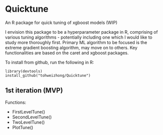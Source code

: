 # Quicktune

An R package for quick tuning of xgboost models (WIP)

I envision this package to be a hyperparameter package in R, comprising of various tuning algorithms - potentially including one which I would like to study more thoroughly first. Primary ML algorithm to be focused is the extreme gradient boosting algorithm, may move on to others. Key functionalities are based on the caret and xgboost packages.

To install from github, run the following in R:
```
library(devtools)
install_github("tohweizhong/Quicktune")
```
## 1st iteration (MVP)

Functions:
- FirstLevelTune()
- SecondLevelTune()
- TwoLevelTune()
- PlotTune()